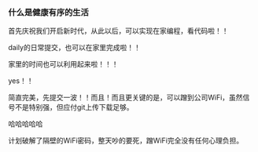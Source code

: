 ### 什么是健康有序的生活

首先庆祝我们开启新时代，从此以后，可以实现在家编程，看代码啦！！

daily的日常提交，也可以在家里完成啦！！

家里的时间也可以利用起来啦！！！

yes！！

简直完美，先提交一波！！而且！而且更关键的是，可以蹭到公司WiFi，虽然信号不是特别强，但应付git上传下载足够。

哈哈哈哈哈

计划破解了隔壁的WiFi密码，整天吵的要死，蹭WiFi完全没有任何心理负担。

